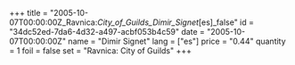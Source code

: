 +++
title = "2005-10-07T00:00:00Z_Ravnica:_City_of_Guilds_Dimir_Signet_[es]_false"
id = "34dc52ed-7da6-4d32-a497-acbf053b4c59"
date = "2005-10-07T00:00:00Z"
name = "Dimir Signet"
lang = ["es"]
price = "0.44"
quantity = 1
foil = false
set = "Ravnica: City of Guilds"
+++
